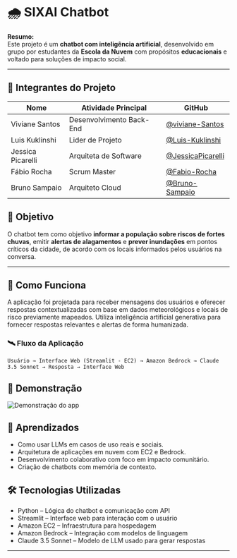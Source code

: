 # 🌧️ SIXAI Chatbot 

**Resumo:**  
Este projeto é um **chatbot com inteligência artificial**, desenvolvido em grupo por estudantes da **Escola da Nuvem** com propósitos **educacionais** e voltado para soluções de impacto social.

---

## 👥 Integrantes do Projeto

| Nome               | Atividade Principal              | GitHub                                           |
|--------------------|----------------------------------|--------------------------------------------------|
| Viviane Santos     | Desenvolvimento Back-End        | [@viviane-Santos](https://github.com/vsantos)  |
| Luis Kuklinshi      | Lider de Projeto               | [@Luis-Kuklinshi]()      |
| Jessica Picarelli   |Arquiteta de Software           | [@JessicaPicarelli]() |
| Fábio Rocha          | Scrum Master                  | [@Fabio-Rocha]() |
| Bruno Sampaio       | Arquiteto Cloud                | [@Bruno-Sampaio]() |

## 🎯 Objetivo

O chatbot tem como objetivo **informar a população sobre riscos de fortes chuvas**, emitir **alertas de alagamentos** e **prever inundações** em pontos críticos da cidade, de acordo com os locais informados pelos usuários na conversa.

---

## 🧠 Como Funciona

A aplicação foi projetada para receber mensagens dos usuários e oferecer respostas contextualizadas com base em dados meteorológicos e locais de risco previamente mapeados. Utiliza inteligência artificial generativa para fornecer respostas relevantes e alertas de forma humanizada.


### 🛰️ Fluxo da Aplicação

```plaintext
Usuário → Interface Web (Streamlit - EC2) → Amazon Bedrock → Claude 3.5 Sonnet → Resposta → Interface Web
```
## 🎥 Demonstração

![Demonstração do app](imagens/demo.gif)

## 🧠 Aprendizados
- Como usar LLMs em casos de uso reais e sociais.
- Arquitetura de aplicações em nuvem com EC2 e Bedrock.
- Desenvolvimento colaborativo com foco em impacto comunitário.
- Criação de chatbots com memória de contexto.

## 🛠️ Tecnologias Utilizadas
- Python – Lógica do chatbot e comunicação com API  
- Streamlit – Interface web para interação com o usuário  
- Amazon EC2 – Infraestrutura para hospedagem  
- Amazon Bedrock – Integração com modelos de linguagem  
- Claude 3.5 Sonnet – Modelo de LLM usado para gerar respostas

---
